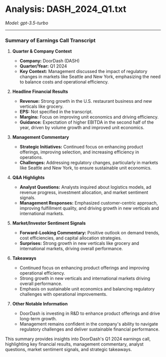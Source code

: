 # Analysis: DASH_2024_Q1.txt

*Model: gpt-3.5-turbo*

---

### Summary of Earnings Call Transcript

1. **Quarter & Company Context**
   - **Company:** DoorDash (DASH)
   - **Quarter/Year:** Q1 2024
   - **Key Context:** Management discussed the impact of regulatory changes in markets like Seattle and New York, emphasizing the need to balance costs and operational efficiency.

2. **Headline Financial Results**
   - **Revenue:** Strong growth in the U.S. restaurant business and new verticals like grocery.
   - **EPS:** Not specified in the transcript.
   - **Margins:** Focus on improving unit economics and driving efficiency.
   - **Guidance:** Expectation of higher EBITDA in the second half of the year, driven by volume growth and improved unit economics.

3. **Management Commentary**
   - **Strategic Initiatives:** Continued focus on enhancing product offerings, improving selection, and increasing efficiency in operations.
   - **Challenges:** Addressing regulatory changes, particularly in markets like Seattle and New York, to ensure sustainable unit economics.

4. **Q&A Highlights**
   - **Analyst Questions:** Analysts inquired about logistics models, ad revenue progress, investment allocation, and market sentiment signals.
   - **Management Responses:** Emphasized customer-centric approach, improving fulfillment quality, and driving growth in new verticals and international markets.

5. **Market/Investor Sentiment Signals**
   - **Forward-Looking Commentary:** Positive outlook on demand trends, cost efficiencies, and capital allocation strategies.
   - **Surprises:** Strong growth in new verticals like grocery and international markets, driving overall performance.

6. **Takeaways**
   - Continued focus on enhancing product offerings and improving operational efficiency.
   - Strong growth in new verticals and international markets driving overall performance.
   - Emphasis on sustainable unit economics and balancing regulatory challenges with operational improvements.

7. **Other Notable Information**
   - DoorDash is investing in R&D to enhance product offerings and drive long-term growth.
   - Management remains confident in the company's ability to navigate regulatory challenges and deliver sustainable financial performance.

This summary provides insights into DoorDash's Q1 2024 earnings call, highlighting key financial results, management commentary, analyst questions, market sentiment signals, and strategic takeaways.